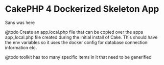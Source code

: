 # CakePHP 4 Dockerized Skeleton App
Sans was here

@todo Create an app.local.php file that can be copied over the apps app_local.php file created during the initial install of Cake.  This should have the env variables so it uses the docker config for database connection information etc.

@todo toolkit has too many specific items in it that need to be generified
